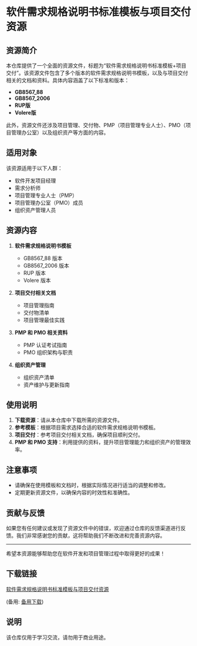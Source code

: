 # 软件需求规格说明书标准模板与项目交付资源

## 资源简介

本仓库提供了一个全面的资源文件，标题为“软件需求规格说明书标准模板+项目交付”。该资源文件包含了多个版本的软件需求规格说明书模板，以及与项目交付相关的文档和资料。具体内容涵盖了以下标准和版本：

- **GB8567_88**
- **GB8567_2006**
- **RUP版**
- **Volere版**

此外，资源文件还涉及项目管理、交付物、PMP（项目管理专业人士）、PMO（项目管理办公室）以及组织资产等方面的内容。

## 适用对象

该资源适用于以下人群：

- 软件开发项目经理
- 需求分析师
- 项目管理专业人士（PMP）
- 项目管理办公室（PMO）成员
- 组织资产管理人员

## 资源内容

1. **软件需求规格说明书模板**
   - GB8567_88 版本
   - GB8567_2006 版本
   - RUP 版本
   - Volere 版本

2. **项目交付相关文档**
   - 项目管理指南
   - 交付物清单
   - 项目管理最佳实践

3. **PMP 和 PMO 相关资料**
   - PMP 认证考试指南
   - PMO 组织架构与职责

4. **组织资产管理**
   - 组织资产清单
   - 资产维护与更新指南

## 使用说明

1. **下载资源**：请从本仓库中下载所需的资源文件。
2. **参考模板**：根据项目需求选择合适的软件需求规格说明书模板。
3. **项目交付**：参考项目交付相关文档，确保项目顺利交付。
4. **PMP 和 PMO 支持**：利用提供的资料，提升项目管理能力和组织资产的管理效率。

## 注意事项

- 请确保在使用模板和文档时，根据实际情况进行适当的调整和修改。
- 定期更新资源文件，以确保内容的时效性和准确性。

## 贡献与反馈

如果您有任何建议或发现了资源文件中的错误，欢迎通过仓库的反馈渠道进行反馈。我们非常感谢您的贡献，这将帮助我们不断改进和完善资源内容。

---

希望本资源能够帮助您在软件开发和项目管理过程中取得更好的成果！

## 下载链接
[软件需求规格说明书标准模板与项目交付资源](https://pan.quark.cn/s/9043c4cb9090) 

(备用: [备用下载](https://pan.baidu.com/s/1NcADR6Av0ErwjTgPTXqvtQ?pwd=1234))

## 说明

该仓库仅用于学习交流，请勿用于商业用途。
